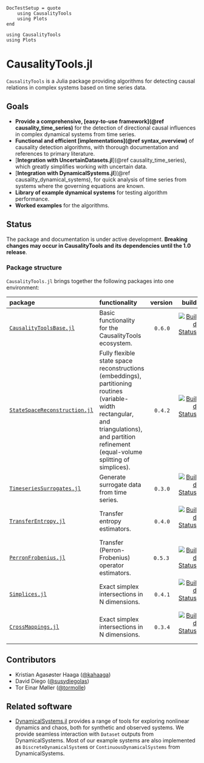```@meta
DocTestSetup = quote
    using CausalityTools
    using Plots
end
```

```@setup overall_setup
using CausalityTools
using Plots
```

# CausalityTools.jl

`CausalityTools` is a Julia package providing algorithms for detecting causal relations in complex systems based on time series data.

## Goals

- **Provide a comprehensive, [easy-to-use framework](@ref causality_time_series)** for the detection of directional causal influences in complex dynamical systems from time series.
- **Functional and efficient [implementations](@ref syntax_overview)** of causality detection algorithms, with thorough documentation and references to primary literature.
- [**Integration with UncertainDatasets.jl**](@ref causality_time_series), which greatly simplifies working with uncertain data.
- [**Integration with DynamicalSystems.jl**](@ref causality_dynamical_systems), for quick analysis of time series from systems where the governing equations are known.
- **Library of example dynamical systems** for testing algorithm performance.
- **Worked examples** for the algorithms.

## Status

The package and documentation is under active development. **Breaking changes may occur in CausalityTools and its dependencies until the 1.0 release**.


### Package structure

`CausalityTools.jl` brings together the following packages into one environment:


| package | functionality | version |  build |  
| :---   | :--- |    :---:    |   ---: |  
| [`CausalityToolsBase.jl`](https://github.com/kahaaga/CasusalityToolsBase.jl/) | Basic functionality for the CausalityTools ecosystem. | `0.6.0` | [![Build Status](https://travis-ci.org/kahaaga/CausalityToolsBase.jl.svg?branch=master)](https://travis-ci.org/kahaaga/CausalityToolsBase.jl) |
| [`StateSpaceReconstruction.jl`](https://github.com/kahaaga/StateSpaceReconstruction.jl/) | Fully flexible state space reconstructions (embeddings), partitioning routines (variable-width rectangular, and triangulations), and partition refinement (equal-volume splitting of  simplices). | `0.4.2` | [![Build Status](https://travis-ci.org/kahaaga/StateSpaceReconstruction.jl.svg?branch=master)](https://travis-ci.org/kahaaga/StateSpaceReconstruction.jl) |
| [`TimeseriesSurrogates.jl`](https://github.com/kahaaga/TimeseriesSurrogates.jl/) | Generate surrogate data from time series. | `0.3.0` | [![Build Status](https://travis-ci.org/kahaaga/TimeseriesSurrogates.jl.svg?branch=master)](https://travis-ci.org/kahaaga/TimeseriesSurrogates.jl) |
| [`TransferEntropy.jl`](https://github.com/kahaaga/TransferEntropy.jl/) | Transfer entropy estimators. | `0.4.0` | [![Build Status](https://travis-ci.org/kahaaga/TransferEntropy.jl.svg?branch=master)](https://travis-ci.org/kahaaga/TransferEntropy.jl) |  |
| [`PerronFrobenius.jl`](https://github.com/kahaaga/PerronFrobenius.jl/) |  Transfer (Perron-Frobenius) operator estimators. | `0.5.3`  | [![Build Status](https://travis-ci.org/kahaaga/PerronFrobenius.jl.svg?branch=master)](https://travis-ci.org/kahaaga/PerronFrobenius.jl) |
| [`Simplices.jl`](https://github.com/kahaaga/Simplices.jl/) | Exact simplex intersections in N dimensions. | `0.4.1` | [![Build Status](https://travis-ci.org/kahaaga/Simplices.jl.svg?branch=master)](https://travis-ci.org/kahaaga/Simplices.jl) |
| [`CrossMappings.jl`](https://github.com/kahaaga/CrossMappings.jl/) | Exact simplex intersections in N dimensions. | `0.3.4` | [![Build Status](https://travis-ci.org/kahaaga/CrossMappings.jl.svg?branch=master)](https://travis-ci.org/kahaaga/CrossMappings.jl) |


## Contributors
- Kristian Agasøster Haaga ([@kahaaga](https://github.com/kahaaga))
- David Diego ([@susydiegolas](https://github.com/susydiegolas))
- Tor Einar Møller ([@tormolle](https://github.com/tormolle))

## Related software
- [DynamicalSystems.jl](https://github.com/JuliaDynamics/DynamicalSystems.jl) provides a range of tools for exploring nonlinear dynamics and chaos, both for synthetic and observed systems. We provide seamless interaction with `Dataset` outputs from DynamicalSystems.  Most of our example systems are also implemented as `DiscreteDynamicalSystem`s or `ContinuousDynamicalSystems` from DynamicalSystems.
